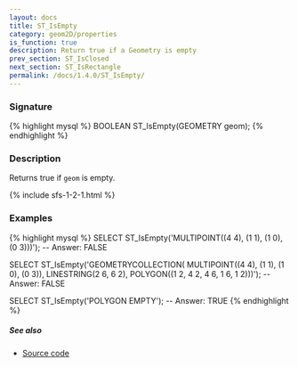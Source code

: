 ```yaml
---
layout: docs
title: ST_IsEmpty
category: geom2D/properties
is_function: true
description: Return true if a Geometry is empty
prev_section: ST_IsClosed
next_section: ST_IsRectangle
permalink: /docs/1.4.0/ST_IsEmpty/
---
```


### Signature

{% highlight mysql %}
BOOLEAN ST_IsEmpty(GEOMETRY geom);
{% endhighlight %}

### Description

Returns true if `geom` is empty.

{% include sfs-1-2-1.html %}

### Examples

{% highlight mysql %}
SELECT ST_IsEmpty('MULTIPOINT((4 4), (1 1), (1 0), (0 3)))');
-- Answer: FALSE

SELECT ST_IsEmpty('GEOMETRYCOLLECTION(
                     MULTIPOINT((4 4), (1 1), (1 0), (0 3)),
                     LINESTRING(2 6, 6 2),
                     POLYGON((1 2, 4 2, 4 6, 1 6, 1 2)))');
-- Answer: FALSE

SELECT ST_IsEmpty('POLYGON EMPTY');
-- Answer: TRUE
{% endhighlight %}

##### See also

* <a href="https://github.com/orbisgis/h2gis/blob/master/h2gis-functions/src/main/java/org/h2gis/functions/spatial/properties/ST_IsEmpty.java" target="_blank">Source code</a>
